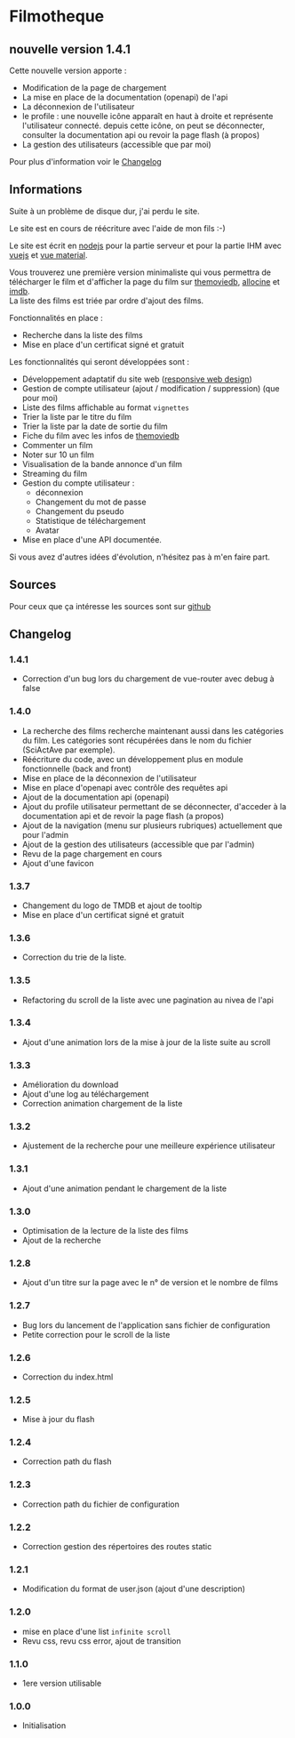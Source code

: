 # Filmotheque

## nouvelle version 1.4.1

Cette nouvelle version apporte :

* Modification de la page de chargement
* La mise en place de la documentation (openapi) de l'api
* La déconnexion de l'utilisateur
* le profile : une nouvelle icône apparaît en haut à droite et représente l'utilisateur connecté. depuis cette icône, on peut se déconnecter, consulter la documentation api ou revoir la page flash (à propos)
* La gestion des utilisateurs (accessible que par moi)

Pour plus d'information voir le [Changelog](#Changelog)

## Informations

Suite à un problème de disque dur, j'ai perdu le site.

Le site est en cours de réécriture avec l'aide de mon fils :-)

Le site est écrit en [nodejs](https://nodejs.org/fr/) pour la partie serveur et pour la partie IHM avec [vuejs](https://fr.vuejs.org/index.html) et [vue material](https://vuematerial.io/).

Vous trouverez une première version minimaliste qui vous permettra de télécharger le film et d'afficher la page du film sur [themoviedb](https://www.themoviedb.org/), [allocine](http://www.allocine.fr/) et [imdb](https://www.imdb.com/).  
La liste des films est triée par ordre d'ajout des films.

Fonctionnalités en place :

* Recherche dans la liste des films
* Mise en place d'un certificat signé et gratuit

Les fonctionnalités qui seront développées sont :

* Développement adaptatif du site web ([responsive web design](https://fr.wikipedia.org/wiki/Site_web_adaptatif))
* Gestion de compte utilisateur (ajout / modification / suppression) (que pour moi)
* Liste des films affichable au format `vignettes`
* Trier la liste par le titre du film
* Trier la liste par la date de sortie du film
* Fiche du film avec les infos de [themoviedb](https://www.themoviedb.org/)
* Commenter un film
* Noter sur 10 un film
* Visualisation de la bande annonce d'un film
* Streaming du film
* Gestion du compte utilisateur :
  * déconnexion
  * Changement du mot de passe
  * Changement du pseudo
  * Statistique de téléchargement
  * Avatar
* Mise en place d'une API documentée.

Si vous avez d'autres idées d'évolution, n'hésitez pas à m'en faire part.

## Sources

Pour ceux que ça intéresse les sources sont sur [github](https://github.com/sergebesson/sb-filmotheque)

## Changelog <a id="Changelog"></a>

### 1.4.1

* Correction d'un bug lors du chargement de vue-router avec debug à false

### 1.4.0

* La recherche des films recherche maintenant aussi dans les catégories du film. Les catégories sont récupérées dans le nom du fichier (SciActAve par exemple).
* Réécriture du code, avec un développement plus en module fonctionnelle (back and front)
* Mise en place de la déconnexion de l'utilisateur
* Mise en place d'openapi avec contrôle des requêtes api
* Ajout de la documentation api (openapi)
* Ajout du profile utilisateur permettant de se déconnecter, d'acceder à la documentation api et de revoir la page flash (a propos)
* Ajout de la navigation (menu sur plusieurs rubriques) actuellement que pour l'admin
* Ajout de la gestion des utilisateurs (accessible que par l'admin)
* Revu de la page chargement en cours
* Ajout d'une favicon

### 1.3.7

* Changement du logo de TMDB et ajout de tooltip
* Mise en place d'un certificat signé et gratuit

### 1.3.6

* Correction du trie de la liste.

### 1.3.5

* Refactoring du scroll de la liste avec une pagination au nivea de l'api

### 1.3.4

* Ajout d'une animation lors de la mise à jour de la liste suite au scroll

### 1.3.3

* Amélioration du download
* Ajout d'une log au téléchargement
* Correction animation chargement de la liste

### 1.3.2

* Ajustement de la recherche pour une meilleure expérience utilisateur

### 1.3.1

* Ajout d'une animation pendant le chargement de la liste

### 1.3.0

* Optimisation de la lecture de la liste des films
* Ajout de la recherche

### 1.2.8

* Ajout d'un titre sur la page avec le n° de version et le nombre de films

### 1.2.7

* Bug lors du lancement de l'application sans fichier de configuration
* Petite correction pour le scroll de la liste

### 1.2.6

* Correction du index.html

### 1.2.5

* Mise à jour du flash

### 1.2.4

* Correction path du flash

### 1.2.3

* Correction path du fichier de configuration

### 1.2.2

* Correction gestion des répertoires des routes static

### 1.2.1

* Modification du format de user.json (ajout d'une description)

### 1.2.0

* mise en place d'une list `infinite scroll`
* Revu css, revu css error, ajout de transition

### 1.1.0

* 1ere version utilisable

### 1.0.0

* Initialisation
